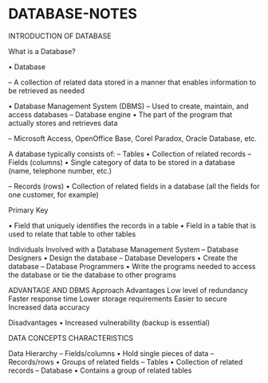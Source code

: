 # DATABASE-NOTES


INTRODUCTION OF DATABASE


What is a Database?

• Database

– A collection of related data stored in a manner that
enables information to be retrieved as needed

• Database Management System (DBMS)
– Used to create, maintain, and access databases
– Database engine
• The part of the program that actually stores and
retrieves data

– Microsoft Access, OpenOffice Base, Corel Paradox, Oracle
Database, etc.

A database typically consists of:
– Tables
• Collection of related records
– Fields (columns)
• Single category of data to be stored in a database
(name, telephone number, etc.)

– Records (rows)
• Collection of related fields in a database (all the fields
for one customer, for example)



Primary Key

• Field that uniquely identifies the records in a table
• Field in a table that is used to relate that table to other
tables






Individuals Involved with a Database Management System
– Database Designers
• Design the database
– Database Developers
• Create the database
– Database Programmers
• Write the programs needed to access the database or
tie the database to other programs


ADVANTAGE AND DBMS Approach
Advantages
 Low level of redundancy
Faster response time
 Lower storage requirements
Easier to secure
 Increased data accuracy

 Disadvantages
• Increased vulnerability (backup is essential)


DATA CONCEPTS CHARACTERISTICS

Data Hierarchy
– Fields/columns
• Hold single pieces of data
– Records/rows
• Groups of related fields
– Tables
• Collection of related records
– Database
• Contains a group of related tables


